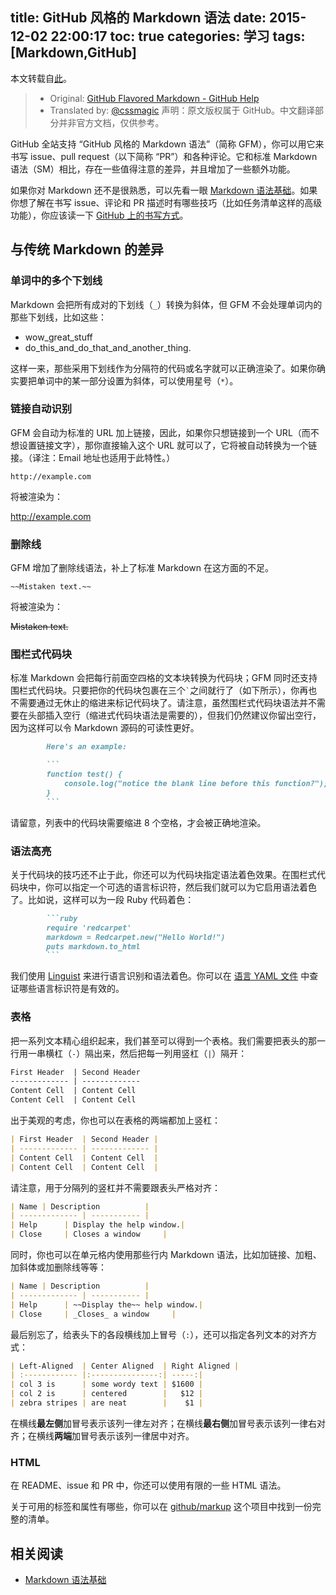 title: GitHub 风格的 Markdown 语法
date: 2015-12-02 22:00:17
toc: true
categories: 学习
tags: [Markdown,GitHub]
---
本文转载自[此](https://github.com/baixing/FE-Blog/issues/6)。
<!-- more -->
>  * Original: [GitHub Flavored Markdown - GitHub Help](https://help.github.com/articles/github-flavored-markdown/)
>  * Translated by: [@cssmagic](https://github.com/cssmagic)
>  声明：原文版权属于 GitHub。中文翻译部分并非官方文档，仅供参考。

GitHub 全站支持 “GitHub 风格的 Markdown 语法”（简称 GFM），你可以用它来书写 issue、pull request（以下简称 “PR”）和各种评论。它和标准 Markdown 语法（SM）相比，存在一些值得注意的差异，并且增加了一些额外功能。

如果你对 Markdown 还不是很熟悉，可以先看一眼 [Markdown 语法基础](https://help.github.com/articles/markdown-basics)。如果你想了解在书写 issue、评论和 PR 描述时有哪些技巧（比如任务清单这样的高级功能），你应该读一下 [GitHub 上的书写方式](https://github.com/baixing/FE-Blog/issues/5)。

## 与传统 Markdown 的差异

### 单词中的多个下划线

Markdown 会把所有成对的下划线（`_`）转换为斜体，但 GFM 不会处理单词内的那些下划线，比如这些：

* wow_great_stuff
* do_this_and_do_that_and_another_thing.

这样一来，那些采用下划线作为分隔符的代码或名字就可以正确渲染了。如果你确实要把单词中的某一部分设置为斜体，可以使用星号（`*`）。

### 链接自动识别

GFM 会自动为标准的 URL 加上链接，因此，如果你只想链接到一个 URL（而不想设置链接文字），那你直接输入这个 URL 就可以了，它将被自动转换为一个链接。（译注：Email 地址也适用于此特性。）

    http://example.com

将被渲染为：

http://example.com

### 删除线

GFM 增加了删除线语法，补上了标准 Markdown 在这方面的不足。

    ~~Mistaken text.~~
    
将被渲染为：

~~Mistaken text.~~

### 围栏式代码块

标准 Markdown 会把每行前面空四格的文本块转换为代码块；GFM 同时还支持围栏式代码块。只要把你的代码块包裹在三个`` ` ``之间就行了（如下所示），你再也不需要通过无休止的缩进来标记代码块了。请注意，虽然围栏式代码块语法并不需要在头部插入空行（缩进式代码块语法是需要的），但我们仍然建议你留出空行，因为这样可以令 Markdown 源码的可读性更好。

````markdown
        Here's an example:

        ```
        function test() {
            console.log("notice the blank line before this function?");
        }
        ```
````
    
请留意，列表中的代码块需要缩进 8 个空格，才会被正确地渲染。

### 语法高亮

关于代码块的技巧还不止于此，你还可以为代码块指定语法着色效果。在围栏式代码块中，你可以指定一个可选的语言标识符，然后我们就可以为它启用语法着色了。比如说，这样可以为一段 Ruby 代码着色：

````markdown
        ```ruby
        require 'redcarpet'
        markdown = Redcarpet.new("Hello World!")
        puts markdown.to_html
        ```
````

我们使用 [Linguist](https://github.com/github/linguist) 来进行语言识别和语法着色。你可以在 [语言 YAML 文件](https://github.com/github/linguist/blob/master/lib/linguist/languages.yml) 中查证哪些语言标识符是有效的。

### 表格

把一系列文本精心组织起来，我们甚至可以得到一个表格。我们需要把表头的那一行用一串横杠（`-`）隔出来，然后把每一列用竖杠（`|`）隔开：

```markdown
First Header  | Second Header
------------- | -------------
Content Cell  | Content Cell
Content Cell  | Content Cell
```

出于美观的考虑，你也可以在表格的两端都加上竖杠：

```markdown
| First Header  | Second Header |
| ------------- | ------------- |
| Content Cell  | Content Cell  |
| Content Cell  | Content Cell  |
```

请注意，用于分隔列的竖杠并不需要跟表头严格对齐：

```markdown
| Name | Description          |
| ------------- | ----------- |
| Help      | Display the help window.|
| Close     | Closes a window     |
```

同时，你也可以在单元格内使用那些行内 Markdown 语法，比如加链接、加粗、加斜体或加删除线等等：

```markdown
| Name | Description          |
| ------------- | ----------- |
| Help      | ~~Display the~~ help window.|
| Close     | _Closes_ a window     |
```

最后别忘了，给表头下的各段横线加上冒号（`:`），还可以指定各列文本的对齐方式：

```markdown
| Left-Aligned  | Center Aligned  | Right Aligned |
| :------------ |:---------------:| -----:|
| col 3 is      | some wordy text | $1600 |
| col 2 is      | centered        |   $12 |
| zebra stripes | are neat        |    $1 |
```

在横线**最左侧**加冒号表示该列一律左对齐；在横线**最右侧**加冒号表示该列一律右对齐；在横线**两端**加冒号表示该列一律居中对齐。

### HTML

在 README、issue 和 PR 中，你还可以使用有限的一些 HTML 语法。

关于可用的标签和属性有哪些，你可以在 [github/markup](https://github.com/github/markup) 这个项目中找到一份完整的清单。

## 相关阅读

* [Markdown 语法基础](https://help.github.com/articles/markdown-basics)
